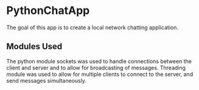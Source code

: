 # PythonChatApp

The goal of this app is to create a local network chatting application. 

## Modules Used
The python module sockets was used to handle connections between the client and server and to allow for broadcasting of messages.
Threading module was used to allow for multiple clients to connect to the server, and send messages simultaneously.
